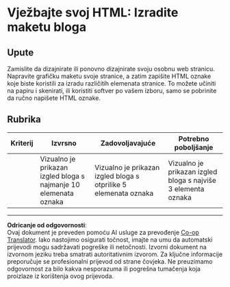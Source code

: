 <!--
CO_OP_TRANSLATOR_METADATA:
{
  "original_hash": "970776c81401c9aacb34f365edac6b53",
  "translation_date": "2025-08-27T22:46:48+00:00",
  "source_file": "3-terrarium/1-intro-to-html/assignment.md",
  "language_code": "hr"
}
-->
# Vježbajte svoj HTML: Izradite maketu bloga

## Upute

Zamislite da dizajnirate ili ponovno dizajnirate svoju osobnu web stranicu. Napravite grafičku maketu svoje stranice, a zatim zapišite HTML oznake koje biste koristili za izradu različitih elemenata stranice. To možete učiniti na papiru i skenirati, ili koristiti softver po vašem izboru, samo se pobrinite da ručno napišete HTML oznake.

## Rubrika

| Kriterij | Izvrsno                                                                           | Zadovoljavajuće                                                                  | Potrebno poboljšanje                                                             |
| -------- | --------------------------------------------------------------------------------- | -------------------------------------------------------------------------------- | --------------------------------------------------------------------------------- |
|          | Vizualno je prikazan izgled bloga s najmanje 10 elemenata oznaka                  | Vizualno je prikazan izgled bloga s otprilike 5 elemenata oznaka                 | Vizualno je prikazan izgled bloga s najviše 3 elementa oznaka                    |

---

**Odricanje od odgovornosti**:  
Ovaj dokument je preveden pomoću AI usluge za prevođenje [Co-op Translator](https://github.com/Azure/co-op-translator). Iako nastojimo osigurati točnost, imajte na umu da automatski prijevodi mogu sadržavati pogreške ili netočnosti. Izvorni dokument na izvornom jeziku treba smatrati autoritativnim izvorom. Za ključne informacije preporučuje se profesionalni prijevod od strane čovjeka. Ne preuzimamo odgovornost za bilo kakva nesporazuma ili pogrešna tumačenja koja proizlaze iz korištenja ovog prijevoda.
